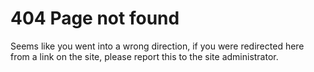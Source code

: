 # 404 Page not found
Seems like you went into a wrong direction, if you were redirected here from a link on the site, please report this to the site administrator.

